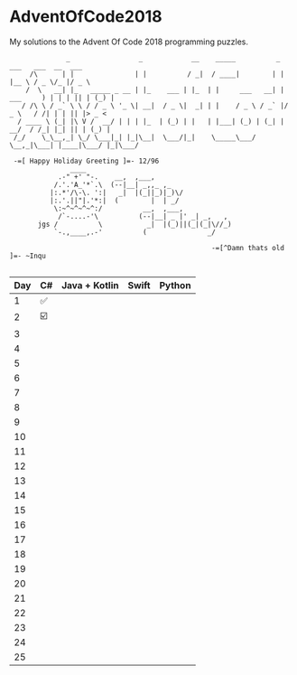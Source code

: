 # AdventOfCode2018
My solutions to the Advent Of Code 2018 programming puzzles. 

```
              _                 _            __    _____          _        ___   ___  __  ___  
     /\      | |               | |          / _|  / ____|        | |      |__ \ / _ \/_ |/ _ \ 
    /  \   __| |_   _____ _ __ | |_    ___ | |_  | |     ___   __| | ___     ) | | | || | (_) |
   / /\ \ / _` \ \ / / _ \ '_ \| __|  / _ \|  _| | |    / _ \ / _` |/ _ \   / /| | | || |> _ < 
  / ____ \ (_| |\ V /  __/ | | | |_  | (_) | |   | |___| (_) | (_| |  __/  / /_| |_| || | (_) |
 /_/    \_\__,_| \_/ \___|_| |_|\__|  \___/|_|    \_____\___/ \__,_|\___| |____|\___/ |_|\___/ 
 
 -=[ Happy Holiday Greeting ]=- 12/96
               ____
            .-" +' "-.    __,  ,___,
           /.'.'A_'*`.\  (--|__| _,,_ ,_
          |:.*'/\-\. ':|   _|  |(_||_)|_)\/
          |:.'.||"|.'*:|  (        |  | _/
           \:~^~^~^~^:/          __,  ,___,
            /`-....-'\          (--|__| _ |' _| _,   ,
       jgs /          \           _|  |(_)||(_|(_|\//_)
           `-.,____,.-'          (               _/
                                                   
                                                  -=[^Damn thats old ]=- ~Inqu
                                                                                               
```                                                                                     
| Day | C# | Java + Kotlin | Swift | Python |
|-----|----|------|-------|--------|
| 1   | :white_check_mark:   |      |       |        |
| 2   | :ballot_box_with_check:   |      |       |        |
| 3   |    |      |       |        |
| 4   |    |      |       |        |
| 5   |    |      |       |        |
| 6   |    |      |       |        |
| 7   |    |      |       |        |
| 8   |    |      |       |        |
| 9   |    |      |       |        |
| 10  |    |      |       |        |
| 11  |    |      |       |        |
| 12  |    |      |       |        |
| 13  |    |      |       |        |
| 14  |    |      |       |        |
| 15  |    |      |       |        |
| 16  |    |      |       |        |
| 17  |    |      |       |        |
| 18  |    |      |       |        |
| 19  |    |      |       |        |
| 20  |    |      |       |        |
| 21  |    |      |       |        |
| 22  |    |      |       |        |
| 23  |    |      |       |        |
| 24  |    |      |       |        |
| 25  |    |      |       |        |
